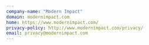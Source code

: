 ```yaml
---
company-name: "Modern Impact"
domain: modernimpact.com
home: https://www.modernimpact.com/
privacy-policy: http://www.modernimpact.com/privacy/
email: privacy@modernimpact.com
---
```




